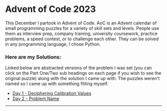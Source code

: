 # Advent of Code 2023
This December I partook in Advent of Code. AoC is an Advent calendar of small programming puzzles for a variety of skill sets and levels. People use them as interview prep, company training, university coursework, practice problems, a speed contest, or to challenge each other. They can be solved in any programming language, I chose Python.

### Here are my Solutions:
Linked below are abstracted versions of the problem I was set (you can click on the Part One/Two sub headings on each page if you wish to see the original puzzle) along with the solution I came up with. The puzzles weren't named so I came up with something fitting myself.
- [Day 1 -  Deciphering Calibration Values](https://github.com/codehath/advent-of-code-2023/tree/main/day-1)
- [Day 2 - Problem Name](https://github.com/codehath/advent-of-code-2023/tree/main/day-2)

---